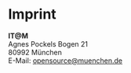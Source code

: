 # Imprint

**IT@M <br>**
Agnes Pockels Bogen 21 <br>
80992 München <br>
E-Mail: opensource@muenchen.de
